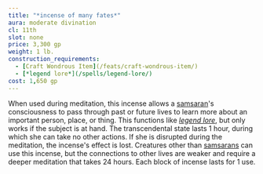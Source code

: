 ```yaml
---
title: "*incense of many fates*"
aura: moderate divination
cl: 11th
slot: none
price: 3,300 gp
weight: 1 lb.
construction_requirements:
  - [Craft Wondrous Item](/feats/craft-wondrous-item/)
  - [*legend lore*](/spells/legend-lore/)
cost: 1,650 gp
---
```


When used during meditation, this incense allows a [samsaran](/races/samsarans/)'s consciousness to pass through past or future lives to learn more about an important person, place, or thing. This functions like [*legend lore*](/spells/legend-lore/), but only works if the subject is at hand. The transcendental state lasts 1 hour, during which she can take no other actions. If she is disrupted during the meditation, the incense's effect is lost. Creatures other than [samsarans](/races/samsarans/) can use this incense, but the connections to other lives are weaker and require a deeper meditation that takes 24 hours. Each block of incense lasts for 1 use.

